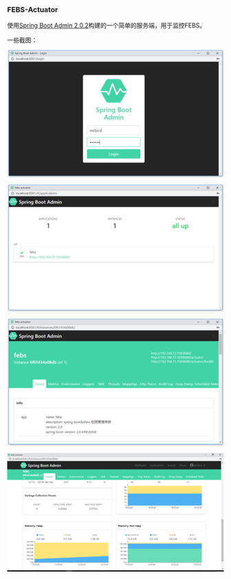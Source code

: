 ### FEBS-Actuator
使用[Spring Boot Admin 2.0.2](https://github.com/codecentric/spring-boot-admin)构建的一个简单的服务端，用于监控FEBS。

一些截图：

![1](image/20180816153243.png)

![2](image/20180816153253.png)

![3](image/20180816153310.png)

![4](image/20180816153354.png)